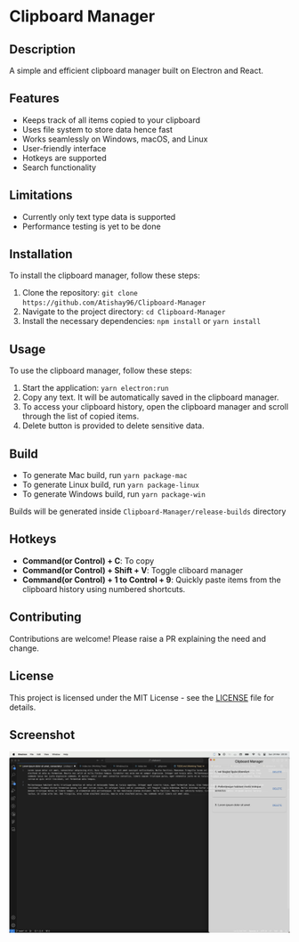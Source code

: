 # Clipboard Manager

## Description

A simple and efficient clipboard manager built on Electron and React.

## Features

- Keeps track of all items copied to your clipboard
- Uses file system to store data hence fast
- Works seamlessly on Windows, macOS, and Linux
- User-friendly interface
- Hotkeys are supported
- Search functionality

## Limitations

- Currently only text type data is supported
- Performance testing is yet to be done

## Installation

To install the clipboard manager, follow these steps:

1. Clone the repository: `git clone https://github.com/Atishay96/Clipboard-Manager`
2. Navigate to the project directory: `cd Clipboard-Manager`
3. Install the necessary dependencies: `npm install` or `yarn install`

## Usage

To use the clipboard manager, follow these steps:

1. Start the application: `yarn electron:run`
2. Copy any text. It will be automatically saved in the clipboard manager.
3. To access your clipboard history, open the clipboard manager and scroll through the list of copied items.
4. Delete button is provided to delete sensitive data.

## Build

- To generate Mac build, run `yarn package-mac`
- To generate Linux build, run `yarn package-linux`
- To generate Windows build, run `yarn package-win`

Builds will be generated inside `Clipboard-Manager/release-builds` directory

## Hotkeys

- **Command(or Control) + C**: To copy
- **Command(or Control) + Shift + V**: Toggle cliboard manager
- **Command(or Control) + 1 to Control + 9**: Quickly paste items from the clipboard history using numbered shortcuts.

## Contributing

Contributions are welcome! Please raise a PR explaining the need and change.

## License

This project is licensed under the MIT License - see the [LICENSE](https://github.com/Atishay96/Clipboard-Manager/blob/main/LICENSE) file for details.


## Screenshot

![Clipboard Manager Screenshot](https://github.com/Atishay96/Clipboard-Manager/blob/main/assets/screenshot.png)
